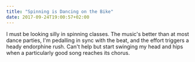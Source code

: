 ```yaml
---
title: "Spinning is Dancing on the Bike"
date: 2017-09-24T19:00:57+02:00
---
```


I must be looking silly in spinning classes. The music's better than at most dance parties, I'm pedalling in sync with the beat, and the effort triggers a heady endorphine rush. Can't help but start swinging my head and hips when a particularly good song reaches its chorus.

<!--more-->
